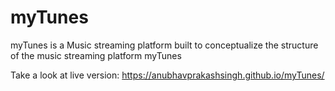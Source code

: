 # myTunes
myTunes is a Music streaming platform built to conceptualize the structure of the music streaming platform myTunes

Take a look at live version: https://anubhavprakashsingh.github.io/myTunes/
